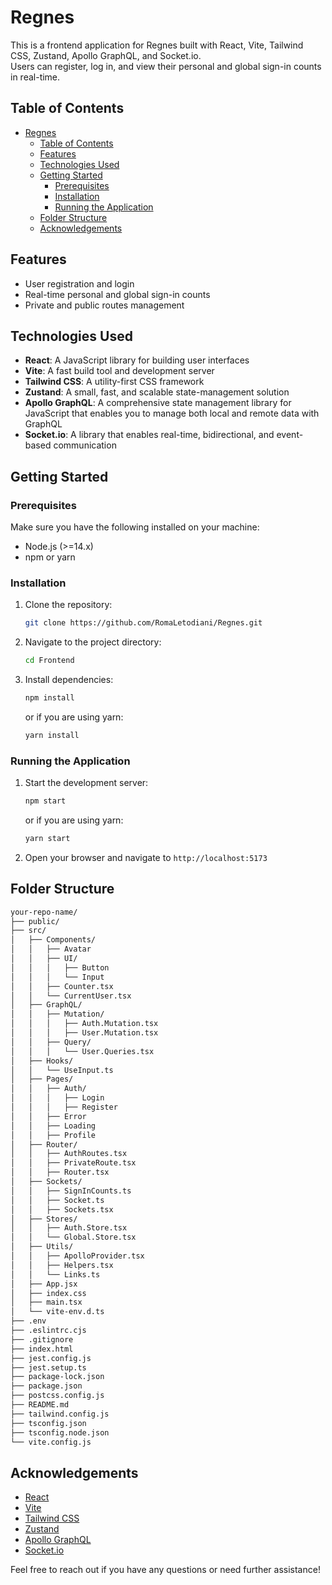 # Regnes

This is a frontend application for Regnes built with React, Vite, Tailwind CSS, Zustand, Apollo GraphQL, and Socket.io.  
Users can register, log in, and view their personal and global sign-in counts in real-time.

## Table of Contents

- [Regnes](#regnes)
  - [Table of Contents](#table-of-contents)
  - [Features](#features)
  - [Technologies Used](#technologies-used)
  - [Getting Started](#getting-started)
    - [Prerequisites](#prerequisites)
    - [Installation](#installation)
    - [Running the Application](#running-the-application)
  - [Folder Structure](#folder-structure)
  - [Acknowledgements](#acknowledgements)

## Features

- User registration and login
- Real-time personal and global sign-in counts
- Private and public routes management

## Technologies Used

- **React**: A JavaScript library for building user interfaces
- **Vite**: A fast build tool and development server
- **Tailwind CSS**: A utility-first CSS framework
- **Zustand**: A small, fast, and scalable state-management solution
- **Apollo GraphQL**: A comprehensive state management library for JavaScript that enables you to manage both local and remote data with GraphQL
- **Socket.io**: A library that enables real-time, bidirectional, and event-based communication

## Getting Started

### Prerequisites

Make sure you have the following installed on your machine:

- Node.js (>=14.x)
- npm or yarn

### Installation

1. Clone the repository:

   ```sh
   git clone https://github.com/RomaLetodiani/Regnes.git
   ```

2. Navigate to the project directory:

   ```sh
   cd Frontend
   ```

3. Install dependencies:

   ```sh
   npm install
   ```

   or if you are using yarn:

   ```sh
   yarn install
   ```

### Running the Application

1. Start the development server:

   ```sh
   npm start
   ```

   or if you are using yarn:

   ```sh
   yarn start
   ```

2. Open your browser and navigate to `http://localhost:5173`

## Folder Structure

```sh
your-repo-name/
├── public/
├── src/
│   ├── Components/
│   │   ├── Avatar
│   │   ├── UI/
│   │   │   ├── Button
│   │   │   └── Input
│   │   ├── Counter.tsx
│   │   └── CurrentUser.tsx
│   ├── GraphQL/
│   │   ├── Mutation/
│   │   │   ├── Auth.Mutation.tsx
│   │   │   ├── User.Mutation.tsx
│   │   ├── Query/
│   │   │   └── User.Queries.tsx
│   ├── Hooks/
│   │   └── UseInput.ts
│   ├── Pages/
│   │   ├── Auth/
│   │   │   ├── Login
│   │   │   ├── Register
│   │   ├── Error
│   │   ├── Loading
│   │   ├── Profile
│   ├── Router/
│   │   ├── AuthRoutes.tsx
│   │   ├── PrivateRoute.tsx
│   │   ├── Router.tsx
│   ├── Sockets/
│   │   ├── SignInCounts.ts
│   │   ├── Socket.ts
│   │   ├── Sockets.tsx
│   ├── Stores/
│   │   ├── Auth.Store.tsx
│   │   └── Global.Store.tsx
│   ├── Utils/
│   │   ├── ApolloProvider.tsx
│   │   ├── Helpers.tsx
│   │   └── Links.ts
│   ├── App.jsx
│   ├── index.css
│   ├── main.tsx
│   └── vite-env.d.ts
├── .env
├── .eslintrc.cjs
├── .gitignore
├── index.html
├── jest.config.js
├── jest.setup.ts
├── package-lock.json
├── package.json
├── postcss.config.js
├── README.md
├── tailwind.config.js
├── tsconfig.json
├── tsconfig.node.json
└── vite.config.js
```

## Acknowledgements

- [React](https://reactjs.org/)
- [Vite](https://vitejs.dev/)
- [Tailwind CSS](https://tailwindcss.com/)
- [Zustand](https://zustand-demo.pmnd.rs/)
- [Apollo GraphQL](https://www.apollographql.com/)
- [Socket.io](https://socket.io/)

Feel free to reach out if you have any questions or need further assistance!
